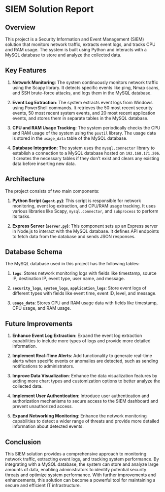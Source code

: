# SIEM Solution Report

## Overview
This project is a Security Information and Event Management (SIEM) solution that monitors network traffic, extracts event logs, and tracks CPU and RAM usage. The system is built using Python and interacts with a MySQL database to store and analyze the collected data.

## Key Features
1. **Network Monitoring**: The system continuously monitors network traffic using the Scapy library. It detects specific events like ping, Nmap scans, and SSH brute-force attacks, and logs them in the MySQL database.

2. **Event Log Extraction**: The system extracts event logs from Windows using PowerShell commands. It retrieves the 50 most recent security events, 50 most recent system events, and 20 most recent application events, and stores them in separate tables in the MySQL database.

3. **CPU and RAM Usage Tracking**: The system periodically checks the CPU and RAM usage of the system using the `psutil` library. The usage data is stored in the `usage_data` table of the MySQL database.

4. **Database Integration**: The system uses the `mysql.connector` library to establish a connection to a MySQL database hosted on `192.168.171.206`. It creates the necessary tables if they don't exist and clears any existing data before inserting new data.

## Architecture
The project consists of two main components:

1. **Python Script (`agent.py`)**: This script is responsible for network monitoring, event log extraction, and CPU/RAM usage tracking. It uses various libraries like Scapy, `mysql.connector`, and `subprocess` to perform its tasks.

2. **Express Server (`server.py`)**: This component sets up an Express server in Node.js to interact with the MySQL database. It defines API endpoints to fetch data from the database and sends JSON responses.

## Database Schema
The MySQL database used in this project has the following tables:

1. **`logs`**: Stores network monitoring logs with fields like timestamp, source IP, destination IP, event type, user name, and message.

2. **`security_logs`**, **`system_logs`**, **`application_logs`**: Store event logs of different types with fields like event time, event ID, level, and message.

3. **`usage_data`**: Stores CPU and RAM usage data with fields like timestamp, CPU usage, and RAM usage.

## Future Improvements
1. **Enhance Event Log Extraction**: Expand the event log extraction capabilities to include more types of logs and provide more detailed information.

2. **Implement Real-Time Alerts**: Add functionality to generate real-time alerts when specific events or anomalies are detected, such as sending notifications to administrators.

3. **Improve Data Visualization**: Enhance the data visualization features by adding more chart types and customization options to better analyze the collected data.

4. **Implement User Authentication**: Introduce user authentication and authorization mechanisms to secure access to the SIEM dashboard and prevent unauthorized access.

5. **Expand Networking Monitoring**: Enhance the network monitoring capabilities to detect a wider range of threats and provide more detailed information about detected events.

## Conclusion
This SIEM solution provides a comprehensive approach to monitoring network traffic, extracting event logs, and tracking system performance. By integrating with a MySQL database, the system can store and analyze large amounts of data, enabling administrators to identify potential security threats and optimize system performance. With further improvements and enhancements, this solution can become a powerful tool for maintaining a secure and efficient IT infrastructure.
